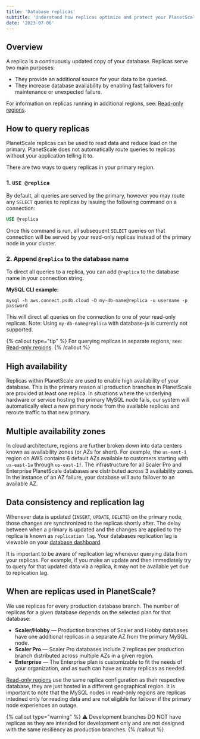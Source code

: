 ```yaml
---
title: 'Database replicas'
subtitle: 'Understand how replicas optimize and protect your PlanetScale database.'
date: '2023-07-06'
---
```


## Overview

A replica is a continuously updated copy of your database. Replicas serve two main purposes:

- They provide an additional source for your data to be queried.
- They increase database availability by enabling fast failovers for maintenance or unexpected failure.

For information on replicas running in additional regions, see: [Read-only regions](/docs/concepts/read-only-regions).

## How to query replicas

PlanetScale replicas can be used to read data and reduce load on the primary. PlanetScale does not automatically route queries to replicas without your application
telling it to.

There are two ways to query replicas in your primary region.

### 1. `USE @replica`

By default, all queries are served by the primary, however you may route any `SELECT` queries to replicas by issuing the following command on a connection:

```sql
USE @replica
```

Once this command is run, all subsequent `SELECT` queries on that connection will be served by your read-only replicas instead of the primary node in your cluster.

### 2. Append `@replica` to the database name

To direct all queries to a replica, you can add `@replica` to the database name in your connection string.

**MySQL CLI example:**

```shell
mysql -h aws.connect.psdb.cloud -D my-db-name@replica -u username -p password
```

This will direct all queries on the connection to one of your read-only replicas. Note: Using `my-db-name@replica` with database-js is currently not supported.

{% callout type="tip" %}
For querying replicas in separate regions, see: [Read-only regions](/docs/concepts/read-only-regions).
{% /callout %}

## High availability

Replicas within PlanetScale are used to enable high availability of your database. This is the primary reason all production branches in PlanetScale are provided at least one replica. In situations where the underlying hardware or service hosting the primary MySQL node fails, our system will automatically elect a new primary node from the available replicas and reroute traffic to that new primary.

## Multiple availability zones

In cloud architecture, regions are further broken down into data centers known as availability zones (or AZs for short). For example, the `us-east-1` region on AWS contains 6 default AZs available to customers starting with `us-east-1a` through `us-east-1f`. The infrastructure for all Scaler Pro and Enterprise PlanetScale databases are distributed across 3 availability zones. In the instance of an AZ failure, your database will auto failover to an available AZ.

## Data consistency and replication lag

Whenever data is updated (`INSERT`, `UPDATE`, `DELETE`) on the primary node, those changes are synchronized to the replicas shortly after. The delay between when a primary is updated and the changes are applied to the replica is known as `replication lag`. Your databases replication lag is viewable on your [database dashboard](/docs/concepts/architecture#replication-lag-at-a-glance).

It is important to be aware of replication lag whenever querying data from your replicas. For example, if you make an update and then immediately try to query for that updated data via a replica, it may not be available yet due to replication lag.

## When are replicas used in PlanetScale?

We use replicas for every production database branch. The number of replicas for a given database depends on the selected plan for that database:

- **Scaler/Hobby** &mdash; Production branches of Scaler and Hobby databases have one additional replicas in a separate AZ from the primary MySQL node.
- **Scaler Pro** &mdash; Scaler Pro databases include 2 replicas per production branch distributed across multiple AZs in a given region.
- **Enterprise** &mdash; The Enterprise plan is customizable to fit the needs of your organization, and as such can have as many replicas as needed.

[Read-only regions](/docs/concepts/read-only-regions) use the same replica configuration as their respective database, they are just hosted in a different geographical region. It is important to note that the MySQL nodes in read-only regions are replicas intedned only for reading data and are not eligible for failover if the primary node experiences an outage.

{% callout type="warning" %}
⚠️ Development branches DO NOT have replicas as they are intended for development only and are not designed with the same resiliency as production branches.
{% /callout %}
